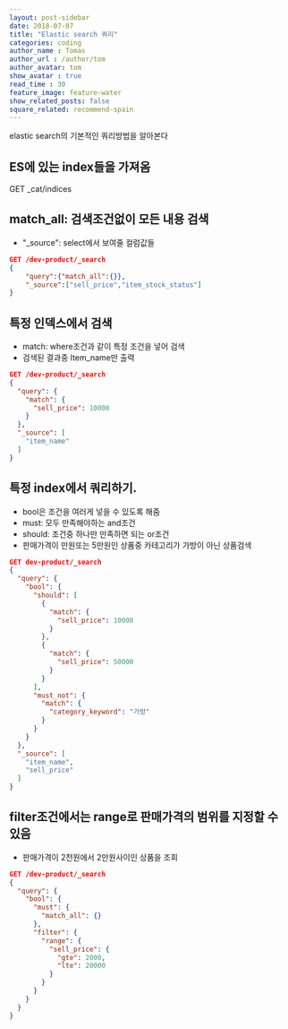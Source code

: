 ```yaml
---
layout: post-sidebar
date: 2018-07-07
title: "Elastic search 쿼리"
categories: coding
author_name : Tomas
author_url : /author/tom
author_avatar: tom
show_avatar : true
read_time : 30
feature_image: feature-water
show_related_posts: false
square_related: recommend-spain
---
```

elastic search의 기본적인 쿼리방법을 알아본다 

## ES에 있는 index들을 가져옴
GET _cat/indices

## match_all: 검색조건없이 모든 내용 검색
* "_source": select에서 보여줄 컬럼값들
```json
GET /dev-product/_search
{
    "query":{"match_all":{}},
    "_source":["sell_price","item_stock_status"]
}
```

## 특정 인덱스에서 검색
* match: where조건과 같이 특정 조건을 넣어 검색
* 검색된 결과중 Item_name만 출력
```json
GET /dev-product/_search
{
  "query": {
    "match": {
      "sell_price": 10000
    }
  },
  "_source": [
    "item_name"
  ]
}
```

## 특정 index에서 쿼리하기.
* bool은 조건을 여러게 넣을 수 있도록 해줌
* must: 모두 만족해야하는 and조건
* should: 조건중 하나만 만족하면 되는 or조건
* 판매가격이 만원또는 5만원인 상품중 카테고리가 가방이 아닌 상품검색
```json
GET dev-product/_search
{
  "query": {
    "bool": {
      "should": [
        {
          "match": {
            "sell_price": 10000
          }
        },
        {
          "match": {
            "sell_price": 50000
          }
        }
      ],
      "must_not": {
        "match": {
          "category_keyword": "가방"
        }
      }
    }
  },
  "_source": [
    "item_name",
    "sell_price"
  ]
}
```

## filter조건에서는 range로 판매가격의 범위를 지정할 수 있음
* 판매가격이 2천원에서 2만원사이인 상품을 조회
```json
GET /dev-product/_search
{
  "query": {
    "bool": {
      "must": {
        "match_all": {}
      },
      "filter": {
        "range": {
          "sell_price": {
            "gte": 2000,
            "lte": 20000
          }
        }
      }
    }
  }
}
```
